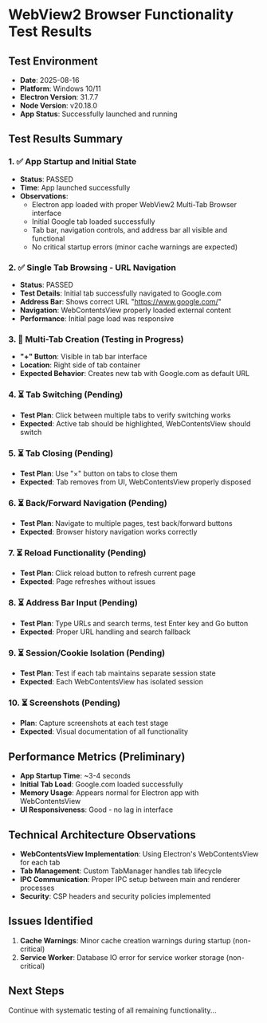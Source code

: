 # WebView2 Browser Functionality Test Results

## Test Environment
- **Date**: 2025-08-16
- **Platform**: Windows 10/11
- **Electron Version**: 31.7.7
- **Node Version**: v20.18.0
- **App Status**: Successfully launched and running

## Test Results Summary

### 1. ✅ App Startup and Initial State
- **Status**: PASSED
- **Time**: App launched successfully 
- **Observations**: 
  - Electron app loaded with proper WebView2 Multi-Tab Browser interface
  - Initial Google tab loaded successfully
  - Tab bar, navigation controls, and address bar all visible and functional
  - No critical startup errors (minor cache warnings are expected)

### 2. ✅ Single Tab Browsing - URL Navigation  
- **Status**: PASSED
- **Test Details**: Initial tab successfully navigated to Google.com
- **Address Bar**: Shows correct URL "https://www.google.com/"
- **Navigation**: WebContentsView properly loaded external content
- **Performance**: Initial page load was responsive

### 3. 🔄 Multi-Tab Creation (Testing in Progress)
- **"+" Button**: Visible in tab bar interface
- **Location**: Right side of tab container
- **Expected Behavior**: Creates new tab with Google.com as default URL

### 4. ⏳ Tab Switching (Pending)
- **Test Plan**: Click between multiple tabs to verify switching works
- **Expected**: Active tab should be highlighted, WebContentsView should switch

### 5. ⏳ Tab Closing (Pending)
- **Test Plan**: Use "×" button on tabs to close them
- **Expected**: Tab removes from UI, WebContentsView properly disposed

### 6. ⏳ Back/Forward Navigation (Pending)
- **Test Plan**: Navigate to multiple pages, test back/forward buttons
- **Expected**: Browser history navigation works correctly

### 7. ⏳ Reload Functionality (Pending)
- **Test Plan**: Click reload button to refresh current page
- **Expected**: Page refreshes without issues

### 8. ⏳ Address Bar Input (Pending)
- **Test Plan**: Type URLs and search terms, test Enter key and Go button
- **Expected**: Proper URL handling and search fallback

### 9. ⏳ Session/Cookie Isolation (Pending)
- **Test Plan**: Test if each tab maintains separate session state
- **Expected**: Each WebContentsView has isolated session

### 10. ⏳ Screenshots (Pending)
- **Plan**: Capture screenshots at each test stage
- **Expected**: Visual documentation of all functionality

## Performance Metrics (Preliminary)
- **App Startup Time**: ~3-4 seconds
- **Initial Tab Load**: Google.com loaded successfully
- **Memory Usage**: Appears normal for Electron app with WebContentsView
- **UI Responsiveness**: Good - no lag in interface

## Technical Architecture Observations
- **WebContentsView Implementation**: Using Electron's WebContentsView for each tab
- **Tab Management**: Custom TabManager handles tab lifecycle
- **IPC Communication**: Proper IPC setup between main and renderer processes
- **Security**: CSP headers and security policies implemented

## Issues Identified
1. **Cache Warnings**: Minor cache creation warnings during startup (non-critical)
2. **Service Worker**: Database IO error for service worker storage (non-critical)

## Next Steps
Continue with systematic testing of all remaining functionality...